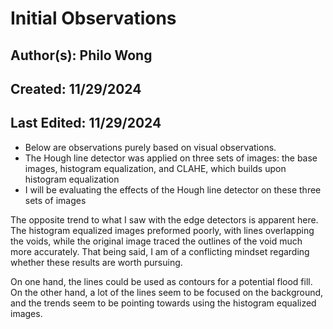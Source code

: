 # Initial Observations

## Author(s): Philo Wong

## Created: 11/29/2024

## Last Edited: 11/29/2024

- Below are observations purely based on visual observations.
- The Hough line detector was applied on three sets of images: the base images, histogram equalization, and CLAHE, which builds upon histogram equalization
- I will be evaluating the effects of the Hough line detector on these three sets of images

The opposite trend to what I saw with the edge detectors is apparent here. The histogram equalized images preformed poorly, with lines overlapping the voids, while the original image traced the outlines of the void much more accurately. That being said, I am of a conflicting mindset regarding whether these results are worth pursuing. 

On one hand, the lines could be used as contours for a potential flood fill. On the other hand, a lot of the lines seem to be focused on the background, and the trends seem to be pointing towards using the histogram equalized images.